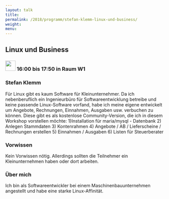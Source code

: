 ```yaml
---
layout: talk
title:
permalink: /2018/programm/stefan-klemm-linux-und-business/
weight:
menu:
---
```

## Linux und Business

### <img height = "32" src="../../../images/work.svg"> 16:00 bis 17:50 in Raum W1

### Stefan Klemm

Für Linux gibt es kaum Software für Kleinunternehmer. Da ich nebenberuflich ein Ingenieurbüro für Softwareentwicklung betreibe und keine passende Linux-Software vorfand, habe ich meine eigene entwickelt um Angebote, Rechnungen, Einnahmen, Ausgaben usw. verbuchen zu können. Diese gibt es als kostenlose Community-Version, die ich in diesem Workshop vorstellen möchte: 1)Installation für maria/mysql - Datenbank 2) Anlegen Stammdaten 3) Kontenrahmen 4) Angebote / AB / Lieferscheine / Rechnungen erstellen 5) Einnahmen / Ausgaben 6) Listen für Steuerberater

### Vorwissen

Kein Vorwissen nötig. Allerdings sollten die Teilnehmer ein Kleinunternehmen haben oder dort arbeiten.

### Über mich

Ich bin als Softwareentwickler bei einem Maschinenbauunternehmen angestellt und habe eine starke Linux-Affinität.

